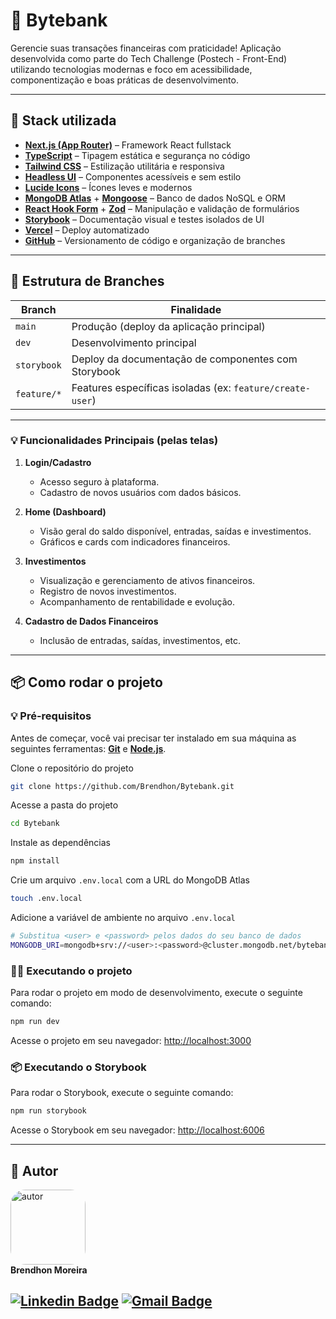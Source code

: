 # 💸 Bytebank

Gerencie suas transações financeiras com praticidade! Aplicação desenvolvida como parte do Tech Challenge (Postech - Front-End) utilizando tecnologias modernas e foco em acessibilidade, componentização e boas práticas de desenvolvimento.

---

## 🚀 Stack utilizada

- [**Next.js (App Router)**](https://nextjs.org/docs/app) – Framework React fullstack
- [**TypeScript**](https://www.typescriptlang.org/) – Tipagem estática e segurança no código
- [**Tailwind CSS**](https://tailwindcss.com/) – Estilização utilitária e responsiva
- [**Headless UI**](https://headlessui.com/) – Componentes acessíveis e sem estilo
- [**Lucide Icons**](https://lucide.dev/) – Ícones leves e modernos
- [**MongoDB Atlas**](https://www.mongodb.com/atlas/database) + [**Mongoose**](https://mongoosejs.com/) – Banco de dados NoSQL e ORM
- [**React Hook Form**](https://react-hook-form.com/) + [**Zod**](https://zod.dev/) – Manipulação e validação de formulários
- [**Storybook**](https://storybook.js.org/) – Documentação visual e testes isolados de UI
- [**Vercel**](https://vercel.com/) – Deploy automatizado
- [**GitHub**](https://github.com/) – Versionamento de código e organização de branches

---

## 📁 Estrutura de Branches

| Branch         | Finalidade                                               |
|----------------|----------------------------------------------------------|
| `main`         | Produção (deploy da aplicação principal)                 |
| `dev`          | Desenvolvimento principal                                |
| `storybook`    | Deploy da documentação de componentes com Storybook      |
| `feature/*`    | Features específicas isoladas (ex: `feature/create-user`)|

---

### 💡 **Funcionalidades Principais (pelas telas)**

1. **Login/Cadastro**
   - Acesso seguro à plataforma.
   - Cadastro de novos usuários com dados básicos.

2. **Home (Dashboard)**
   - Visão geral do saldo disponível, entradas, saídas e investimentos.
   - Gráficos e cards com indicadores financeiros.

3. **Investimentos**
   - Visualização e gerenciamento de ativos financeiros.
   - Registro de novos investimentos.
   - Acompanhamento de rentabilidade e evolução.

4. **Cadastro de Dados Financeiros**
   - Inclusão de entradas, saídas, investimentos, etc.

---

## 📦 Como rodar o projeto

### 💡 Pré-requisitos

Antes de começar, você vai precisar ter instalado em sua máquina as seguintes ferramentas:
**[Git](https://git-scm.com)** e **[Node.js](https://nodejs.org/en/)**.<br> 

Clone o repositório do projeto

```bash
git clone https://github.com/Brendhon/Bytebank.git
```

Acesse a pasta do projeto

```bash
cd Bytebank
```

Instale as dependências

```bash
npm install
```

Crie um arquivo `.env.local` com a URL do MongoDB Atlas

```bash
touch .env.local
```

Adicione a variável de ambiente no arquivo `.env.local`

```bash
# Substitua <user> e <password> pelos dados do seu banco de dados
MONGODB_URI=mongodb+srv://<user>:<password>@cluster.mongodb.net/bytebank
```

### 🏃‍♂️ Executando o projeto

Para rodar o projeto em modo de desenvolvimento, execute o seguinte comando:

```bash
npm run dev
```

Acesse o projeto em seu navegador: [http://localhost:3000](http://localhost:3000)

### 📦 Executando o Storybook

Para rodar o Storybook, execute o seguinte comando:

```bash
npm run storybook
```

Acesse o Storybook em seu navegador: [http://localhost:6006](http://localhost:6006)

---

## 👥 Autor
<img style="border-radius: 20%;" src="https://avatars1.githubusercontent.com/u/52840078?s=400&u=67bc81db89b5abf12cf592e0c610426afd3a02f4&v=4" width="120px;" alt="autor"/><br>
**Brendhon Moreira**

[![Linkedin Badge](https://img.shields.io/badge/-Brendhon-blue?style=flat-square&logo=Linkedin&logoColor=white&link=https://www.linkedin.com/in/brendhon-moreira)](https://www.linkedin.com/in/brendhon-moreira)
[![Gmail Badge](https://img.shields.io/badge/-brendhon.e.c.m@gmail.com-c14438?style=flat-square&logo=Gmail&logoColor=white&link=mailto:brendhon.e.c.m@gmail.com)](mailto:brendhon.e.c.m@gmail.com)
---